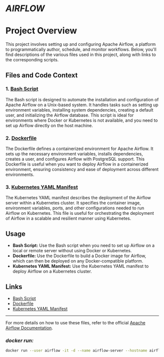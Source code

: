 # _AIRFLOW_

# Project Overview

This project involves setting up and configuring Apache Airflow, a platform to programmatically author, schedule, and monitor workflows. Below, you'll find descriptions of the various files used in this project, along with links to the corresponding scripts.

## Files and Code Context

### 1. [Bash Script](link-to-bash-file)
The Bash script is designed to automate the installation and configuration of Apache Airflow on a Unix-based system. It handles tasks such as setting up environment variables, installing system dependencies, creating a default user, and initializing the Airflow database. This script is ideal for environments where Docker or Kubernetes is not available, and you need to set up Airflow directly on the host machine.

### 2. [Dockerfile](link-to-dockerfile)
The Dockerfile defines a containerized environment for Apache Airflow. It sets up the necessary environment variables, installs dependencies, creates a user, and configures Airflow with PostgreSQL support. This Dockerfile is useful when you want to deploy Airflow in a containerized environment, ensuring consistency and ease of deployment across different environments.

### 3. [Kubernetes YAML Manifest](link-to-yaml-file)
The Kubernetes YAML manifest describes the deployment of the Airflow server within a Kubernetes cluster. It specifies the container image, environment variables, ports, and other configurations needed to run Airflow on Kubernetes. This file is useful for orchestrating the deployment of Airflow in a scalable and resilient manner using Kubernetes.

## Usage

- **Bash Script:** Use the Bash script when you need to set up Airflow on a local or remote server without using Docker or Kubernetes.
- **Dockerfile:** Use the Dockerfile to build a Docker image for Airflow, which can then be deployed on any Docker-compatible platform.
- **Kubernetes YAML Manifest:** Use the Kubernetes YAML manifest to deploy Airflow on a Kubernetes cluster.

## Links

- [Bash Script](link-to-bash-file)
- [Dockerfile](link-to-dockerfile)
- [Kubernetes YAML Manifest](link-to-yaml-file)

---

For more details on how to use these files, refer to the official [Apache Airflow Documentation](https://airflow.apache.org/docs/apache-airflow/stable/).



### _docker run:_

```sh
docker run --user airflow -it -d --name airflow-server --hostname airflow-server --restart=always --net postgres_default --ip 192.168.32.22 -v ~/bigdata/data/airflow:/home/airflow/airflow -p 8282:8282 msc/airflow
```


